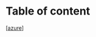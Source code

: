 # Table of content

[[azure]]

[//begin]: # "Autogenerated link references for markdown compatibility"
[azure]: azure/azure.md "Overview"
[//end]: # "Autogenerated link references"
